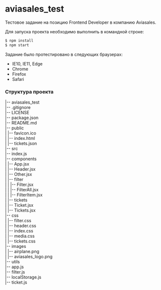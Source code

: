 # aviasales_test

Тестовое задание на позицию Frontend Developer в компанию Aviasales.

Для запуска проекта необходимо выполнить в командной строке:

```sh
$ npm install
$ npm start
```

Задание было протестировано в следующих браузерах:

* IE10, IE11, Edge
* Chrome
* Firefox
* Safari

### Структура проекта

|-- aviasales_test  
    |-- .gitignore  
    |-- LICENSE  
    |-- package.json  
    |-- README.md  
    |-- public  
    |   |-- favicon.ico  
    |   |-- index.html  
    |   |-- tickets.json  
    |-- src  
        |-- index.js  
        |-- components  
        |   |-- App.jsx  
        |   |-- Header.jsx  
        |   |-- Other.jsx  
        |   |-- filter  
        |   |   |-- Filter.jsx  
        |   |   |-- FilterAll.jsx  
        |   |   |-- FilterItem.jsx  
        |   |-- tickets  
        |       |-- Ticket.jsx  
        |       |-- Tickets.jsx  
        |-- css  
        |   |-- filter.css  
        |   |-- header.css  
        |   |-- index.css  
        |   |-- media.css  
        |   |-- tickets.css  
        |-- images  
        |   |-- airplane.png  
        |   |-- aviasales_logo.png  
        |-- utils  
            |-- app.js  
            |-- filter.js  
            |-- localStorage.js  
            |-- ticket.js  
